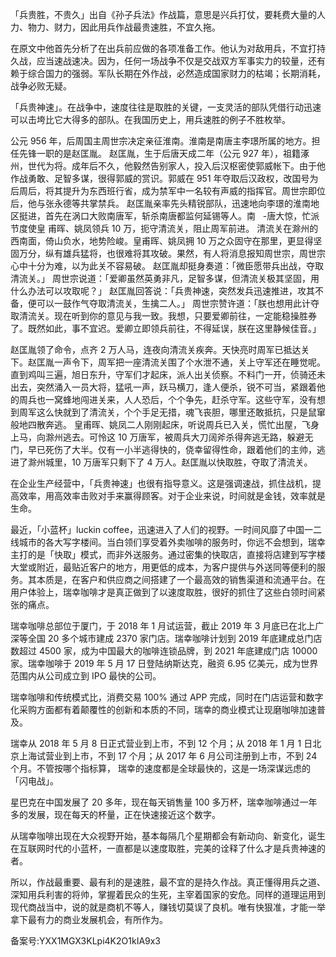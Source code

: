 「兵贵胜，不贵久」出自《孙子兵法》作战篇，意思是兴兵打仗，要耗费大量的人力、物力、财力，因此用兵作战最贵速胜，不宜久拖。

在原文中他首先分析了在出兵前应做的各项准备工作。他认为对敌用兵，不宜打持久战，应当速战速决。因为，任何一场战争不仅是交战双方军事实力的较量，还有赖于综合国力的强弱。军队长期在外作战，必然造成国家财力的枯竭；长期消耗，战争必败无疑。

「兵贵神速」。在战争中，速度往往是取胜的关键，一支灵活的部队凭借行动迅速可以击垮比它大得多的部队。在我国历史上，用兵速胜的例子不胜枚举。

公元 956 年，后周国主周世宗决定亲征淮南。淮南是南唐主李璟所属的地方。担任先锋一职的是赵匡胤。 赵匡胤，生于后唐天成二年（公元 927 年），祖籍涿州，世代为将。成年后不久，他毅然告别家人，投入后汉枢密使郭威帐下。由于他作战勇敢、足智多谋，很得郭威的赏识。郭威在 951 年夺取后汉政权，改国号为后周后，将其提升为东西班行省，成为禁军中一名较有声威的指挥官。周世宗即位后，他与张永德等共掌禁兵。 赵匡胤亲率先头精锐部队，迅速地向李璟的淮南地区挺进，首先在涡口大败南唐军，斩杀南唐都监何延锡等人。南   \-唐大惊，忙派节度使皇 甫晖、姚凤领兵 10 万，扼守清流关，阻止周军前进。 清流关在滁州的西南面，倚山负水，地势险峻。皇甫晖、姚凤拥 10 万之众固守在那里，更显得坚固万分，纵有雄兵猛将，也很难将其攻破。果然，有人将消息报知周世宗，周世宗心中十分为难，以为此关不容易破。 赵匡胤却挺身奏道：「微臣愿带兵出战，夺取清流关。」 周世宗说道：「爱卿虽然英勇非凡，足智多谋，但清流关极其坚固，用什么办法可以攻取呢？」 赵匡胤回答说：「兵贵神速，突然发兵迅速推进，攻其不备，便可以一鼓作气夺取清流关，生擒二人。」 周世宗赞许道：「朕也想用此计夺取清流关。现在听到你的意见与我一致。我想，只要爱卿前往，一定能稳操胜券了。既然如此，事不宜迟。爱卿立即领兵前往，不得延误，朕在这里静候佳音。」

赵匡胤领了命令，点齐 2 万人马，连夜向清流关疾奔。天快亮时周军已抵达关下。赵匡胤一声令下，周军把一座清流关围了个水泄不通，关上守军还在睡觉呢。直到鸡叫三遍，旭日东升，守军们才起床，派人出关侦察。不料门一开，侦骑还未出去，突然涌入一员大将，猛吼一声，跃马横刀，逢人便杀，锐不可当，紧跟着他的周兵也一窝蜂地闯进关来，人人恐后，个个争先，赶杀守军。这些守军，没有想到周军这么快就到了清流关，个个手足无措，魂飞丧胆，哪里还敢抵抗，只是鼠窜般地四散奔逃。 皇甫晖、姚凤二人刚刚起床，听说周兵已入关，慌忙出屋，飞身上马，向滁州逃去。可怜这 10 万唐军，被周兵大刀阔斧杀得奔逃无路，躲避无门，早已死伤了大半。仅有一小半逃得快的，侥幸留得性命，跟着他们的主帅，逃进了滁州城里，10 万唐军只剩下了 4 万人。赵匡胤以快取胜，夺取了清流关。

在企业生产经营中，「兵贵神速」也很有指导意义。这是强调速战，抓住战机，提高效率，用高效率击败对手来赢得顾客。对于企业来说，时间就是金钱，效率就是生命。

最近，「小蓝杯」luckin coffee，迅速进入了人们的视野。一时间风靡了中国一二线城市的各大写字楼间。当白领们享受着外卖咖啡的服务时，你远不会想到，瑞幸主打的是「快取」模式，而非外送服务。通过密集的快取店，直接将店建到写字楼大堂或附近，最贴近客户的地方，用更低的成本，为客户提供与外送同等便利的服务。其本质是，在客户和供应商之间搭建了一个最高效的销售渠道和流通平台。在用户体验上，瑞幸咖啡才是真正做到了以速度取胜，很好的抓住了这些白领时间紧张的痛点。

瑞幸咖啡总部位于厦门，于 2018 年 1 月试运营，截止 2019 年 3 月底已在北上广深等全国 20 多个城市建成 2370 家门店。瑞幸咖啡计划到 2019 年底建成总门店数超过 4500 家，成为中国最大的咖啡连锁品牌，到 2021 年底建成门店 10000 家。瑞幸咖啡于 2019 年 5 月 17 日登陆纳斯达克，融资 6.95 亿美元，成为世界范围内从公司成立到 IPO 最快的公司。

瑞幸咖啡和传统模式比，消费交易 100\% 通过 APP 完成，同时在门店运营和数字化采购方面都有着颠覆性的创新和本质的不同，瑞幸的商业模式让现磨咖啡加速普及。

瑞幸从 2018 年 5 月 8 日正式营业到上市，不到 12 个月；从 2018 年 1 月 1 日北京上海试营业到上市，不到 17 个月；从 2017 年 6 月公司注册到上市，不到 24 个月。不管按哪个指标算， 瑞幸的速度都是全球最快的，这是一场深谋远虑的「闪电战」。

星巴克在中国发展了 20 多年，现在每天销售量 100 多万杯，瑞幸咖啡通过一年多的发展，现在每天的杯量，正在快速接近这个数字。

从瑞幸咖啡出现在大众视野开始，基本每隔几个星期都会有新动向、新变化，诞生在互联网时代的小蓝杯，一直都是以速度取胜，完美的诠释了什么才是兵贵神速的者。

所以，作战最重要、最有利的是速胜，最不宜的是持久作战。真正懂得用兵之道、深知用兵利害的将帅，掌握着民众的生死，主宰着国家的安危。同样的道理运用到现代商战当中，说的就是商机不等人，赚钱切莫误了良机。唯有快狠准，才能一举拿下最有力的商业发展机会，有所作为。

备案号:YXX1MGX3KLpi4K2O1kIA9x3